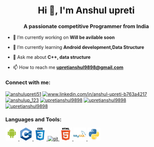 <h1 align="center">Hi 👋, I'm Anshul upreti</h1>
<h3 align="center">A passionate competitive Programmer from India</h3>

- 🔭 I’m currently working on **Will be avilable soon**

- 🌱 I’m currently learning **Android development,Data Structure**

- 💬 Ask me about **C++, data structure**

- 📫 How to reach me **upretianshul9898@gmail.com**

<h3 align="left">Connect with me:</h3>
<p align="left">
<a href="https://twitter.com/anshulupreti51" target="blank"><img align="center" src="https://raw.githubusercontent.com/rahuldkjain/github-profile-readme-generator/master/src/images/icons/Social/twitter.svg" alt="anshulupreti51" height="30" width="40" /></a>
<a href="https://linkedin.com/in/www.linkedin.com/in/anshul-upreti-b763a4217" target="blank"><img align="center" src="https://raw.githubusercontent.com/rahuldkjain/github-profile-readme-generator/master/src/images/icons/Social/linked-in-alt.svg" alt="www.linkedin.com/in/anshul-upreti-b763a4217" height="30" width="40" /></a>
<a href="https://www.codechef.com/users/anshulup_123" target="blank"><img align="center" src="https://cdn.jsdelivr.net/npm/simple-icons@3.1.0/icons/codechef.svg" alt="anshulup_123" height="30" width="40" /></a>
<a href="https://codeforces.com/profile/upretianshul9898" target="blank"><img align="center" src="https://raw.githubusercontent.com/rahuldkjain/github-profile-readme-generator/master/src/images/icons/Social/codeforces.svg" alt="upretianshul9898" height="30" width="40" /></a>
<a href="https://www.leetcode.com/upretianshul9898" target="blank"><img align="center" src="https://raw.githubusercontent.com/rahuldkjain/github-profile-readme-generator/master/src/images/icons/Social/leet-code.svg" alt="upretianshul9898" height="30" width="40" /></a>
<a href="https://auth.geeksforgeeks.org/user/upretianshul9898" target="blank"><img align="center" src="https://raw.githubusercontent.com/rahuldkjain/github-profile-readme-generator/master/src/images/icons/Social/geeks-for-geeks.svg" alt="upretianshul9898" height="30" width="40" /></a>
</p>

<h3 align="left">Languages and Tools:</h3>
<p align="left"> <a href="https://developer.android.com" target="_blank" rel="noreferrer"> <img src="https://raw.githubusercontent.com/devicons/devicon/master/icons/android/android-original-wordmark.svg" alt="android" width="40" height="40"/> </a> <a href="https://www.w3schools.com/cpp/" target="_blank" rel="noreferrer"> <img src="https://raw.githubusercontent.com/devicons/devicon/master/icons/cplusplus/cplusplus-original.svg" alt="cplusplus" width="40" height="40"/> </a> <a href="https://www.w3schools.com/css/" target="_blank" rel="noreferrer"> <img src="https://raw.githubusercontent.com/devicons/devicon/master/icons/css3/css3-original-wordmark.svg" alt="css3" width="40" height="40"/> </a> <a href="https://git-scm.com/" target="_blank" rel="noreferrer"> <img src="https://www.vectorlogo.zone/logos/git-scm/git-scm-icon.svg" alt="git" width="40" height="40"/> </a> <a href="https://www.w3.org/html/" target="_blank" rel="noreferrer"> <img src="https://raw.githubusercontent.com/devicons/devicon/master/icons/html5/html5-original-wordmark.svg" alt="html5" width="40" height="40"/> </a> <a href="https://www.mysql.com/" target="_blank" rel="noreferrer"> <img src="https://raw.githubusercontent.com/devicons/devicon/master/icons/mysql/mysql-original-wordmark.svg" alt="mysql" width="40" height="40"/> </a> <a href="https://www.python.org" target="_blank" rel="noreferrer"> <img src="https://raw.githubusercontent.com/devicons/devicon/master/icons/python/python-original.svg" alt="python" width="40" height="40"/> </a> </p>
